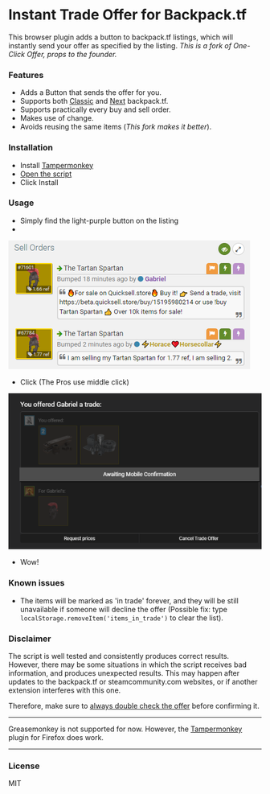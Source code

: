 # Instant Trade Offer for Backpack.tf

This browser plugin adds a button to backpack.tf listings, which will instantly send your offer as specified by the listing.
*This is a fork of One-Click Offer, props to the founder.*

### Features

- Adds a Button that sends the offer for you.
- Supports both [Classic](https://backpack.tf) and [Next](https://next.backpack.tf) backpack.tf.
- Supports practically every buy and sell order.
- Makes use of change.
- Avoids reusing the same items (*This fork makes it better*).

### Installation

- Install [Tampermonkey](https://www.tampermonkey.net/)
- [Open the script](https://github.com/EurekaEffect/instant-trade-offer/raw/main/offer_sender.user.js)
- Click Install

### Usage

- Simply find the light-purple button on the listing
- 
![listings with buttons](./images/classifieds.png)

- Click (The Pros use middle click)

![tradeoffer](./images/tradeoffer.png)

- Wow!

### Known issues

- The items will be marked as 'in trade' forever, and they will be still unavailable if someone will decline the offer (Possible fix: type <code>localStorage.removeItem('items_in_trade')</code> to clear the list).

### Disclaimer

The script is well tested and consistently produces correct results.
However, there may be some situations in which the script receives bad information, and produces unexpected results.
This may happen after updates to the backpack.tf or steamcommunity.com websites, or if another extension interferes with this one.

Therefore, make sure to <ins>always double check the offer</ins> before confirming it.

---

Greasemonkey is not supported for now. However, the [Tampermonkey](https://www.tampermonkey.net/) plugin for Firefox does work.

---

### License

MIT
